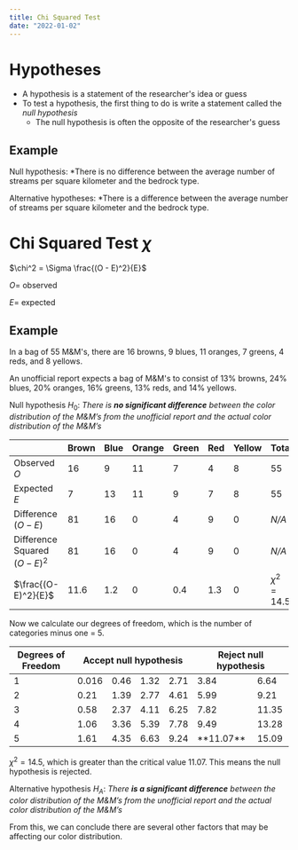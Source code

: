 ```yaml
---
title: Chi Squared Test
date: "2022-01-02"
---
```


# Hypotheses

* A hypothesis is a statement of the researcher's idea or guess
* To test a hypothesis, the first thing to do is write a statement called the
  *null hypothesis*
  * The null hypothesis is often the opposite of the researcher's guess

## Example

Null hypothesis: *There is no difference between the average number of streams
per square kilometer and the bedrock type.

Alternative hypotheses: *There is a difference between the average number of
streams per square kilometer and the bedrock type.

# Chi Squared Test $\chi$

$\chi^2 = \Sigma \frac{(O - E)^2}{E}$

$O =$ observed

$E =$ expected

## Example

In a bag of 55 M&M's, there are 16 browns, 9 blues, 11 oranges, 7 greens, 4
reds, and 8 yellows.

An unofficial report expects a bag of M&M's to consist of 13% browns, 24%
blues, 20% oranges, 16% greens, 13% reds, and 14% yellows.

Null hypothesis $H_0$: *There is **no significant difference** between the color
distribution of the M&M’s from the unofficial report and the actual color
distribution of the M&M’s*

| | Brown | Blue | Orange | Green | Red | Yellow | **Total** |
| --- | --- | --- | --- | --- | --- | --- | --- |
| Observed $O$ | 16 | 9 | 11 | 7 | 4 | 8 | 55 |
| Expected $E$ | 7 | 13 | 11 | 9 | 7 | 8 | 55 |
| Difference $(O-E)$ | 81 | 16 | 0 | 4 | 9 | 0 | *N/A* |
| Difference Squared $(O-E)^2$ | 81 | 16 | 0 | 4 | 9 | 0 | *N/A* |
| $\frac{(O-E)^2}{E}$ | 11.6 | 1.2 | 0 | 0.4 | 1.3 | 0 | $\chi^2 = 14.5$ |

Now we calculate our degrees of freedom, which is the number of categories
minus one = 5.

<!--| Degrees of Freedom | Probabilities |
| --- | --- | --- | --- | --- | --- | --- |
| 1 | 0.016 | 0.46 | 1.32 | 2.71 | 3.84 | 6.64 |
| 2 | 0.21 | 1.39 | 2.77 | 4.61 | 5.99 | 9.21 |
| 3 | 0.58 | 2.37 | 4.11 | 6.25 | 7.82 | 11.35 |
| 4 | 1.06 | 3.36 | 5.39 | 7.78 | 9.49 | 13.28 |
| 5 | 1.61 | 4.35 | 6.63 | 9.24 | 11.07 | 15.09 |-->

<table>
    <thead>
        <tr>
        <th>Degrees of Freedom</th>
        <th colspan="4">Accept null hypothesis</th>
        <th colspan="2">Reject null hypothesis</th>
        </tr>
    </thead>
    <tbody>
        <tr>
            <td>1</td>
            <td>0.016</td>
            <td>0.46</td>
            <td>1.32</td>
            <td>2.71</td>
            <td>3.84</td>
            <td>6.64</td>
        </tr>
        <tr>
            <td>2</td>
            <td>0.21</td>
            <td>1.39</td>
            <td>2.77</td>
            <td>4.61</td>
            <td>5.99</td>
            <td>9.21</td>
        </tr>
        <tr>
            <td>3</td>
            <td>0.58</td>
            <td>2.37</td>
            <td>4.11</td>
            <td>6.25</td>
            <td>7.82</td>
            <td>11.35</td>
        </tr>
        <tr>
            <td>4</td>
            <td>1.06</td>
            <td>3.36</td>
            <td>5.39</td>
            <td>7.78</td>
            <td>9.49</td>
            <td>13.28</td>
        </tr>
        <tr>
            <td>5</td>
            <td>1.61</td>
            <td>4.35</td>
            <td>6.63</td>
            <td>9.24</td>
            <td> **11.07** </td>
            <td>15.09</td>
        </tr>
    </tbody>
</table>

$\chi^2 = 14.5$, which is greater than the critical value $11.07$. This means
the null hypothesis is rejected.

Alternative hypothesis $H_A$: *There **is a significant difference** between the color
distribution of the M&M’s from the unofficial report and the actual color
distribution of the M&M’s*

From this, we can conclude there are several other factors that may be
affecting our color distribution.
